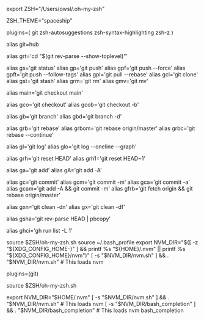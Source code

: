 export ZSH="/Users/owsl/.oh-my-zsh"



ZSH_THEME="spaceship"



plugins=(
  git
  zsh-autosuggestions
  zsh-syntax-highlighting
  zsh-z
)



alias git=hub

alias grt='cd "$(git rev-parse --show-toplevel)"'

alias gs='git status'
alias gp='git push'
alias gpf='git push --force'
alias gpft='git push --follow-tags'
alias gpl='git pull --rebase'
alias gcl='git clone'
alias gst='git stash'
alias grm='git rm'
alias gmv='git mv'

alias main='git checkout main'

alias gco='git checkout'
alias gcob='git checkout -b'

alias gb='git branch'
alias gbd='git branch -d'

alias grb='git rebase'
alias grbom='git rebase origin/master'
alias grbc='git rebase --continue'

alias gl='git log'
alias glo='git log --oneline --graph'

alias grh='git reset HEAD'
alias grh1='git reset HEAD~1'

alias ga='git add'
alias gA='git add -A'

alias gc='git commit'
alias gcm='git commit -m'
alias gca='git commit -a'
alias gcam='git add -A && git commit -m'
alias gfrb='git fetch origin && git rebase origin/master'

alias gxn='git clean -dn'
alias gx='git clean -df'

alias gsha='git rev-parse HEAD | pbcopy'

alias ghci='gh run list -L 1'

source $ZSH/oh-my-zsh.sh
source ~/.bash_profile
export NVM_DIR="$([ -z "${XDG_CONFIG_HOME-}" ] && printf %s "${HOME}/.nvm" || printf %s "${XDG_CONFIG_HOME}/nvm")"
[ -s "$NVM_DIR/nvm.sh" ] && \. "$NVM_DIR/nvm.sh" # This loads nvm



plugins=(git)

source $ZSH/oh-my-zsh.sh



export NVM_DIR="$HOME/.nvm"
[ -s "$NVM_DIR/nvm.sh" ] && \. "$NVM_DIR/nvm.sh"  # This loads nvm
[ -s "$NVM_DIR/bash_completion" ] && \. "$NVM_DIR/bash_completion"  # This loads nvm bash_completion